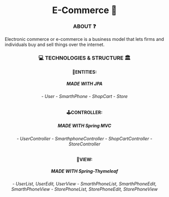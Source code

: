 <h1 align="center">E-Commerce 📱 </h1>

<h3 align="center"> ABOUT ❓ </h3>

Electronic commerce or e-commerce is a business model that lets firms and individuals buy and sell things over the internet.

<h3 align="center"> 💻 TECHNOLOGIES  & STRUCTURE 🏛 </h3>

<h4 align="center"> 👤ENTITIES: </h4>
<h5 align="center"> MADE WITH JPA </h5>
<h6 align="center">
- User
- SmarthPhone
- ShopCart
- Store
</h6>
<h4 align="center"> 🕹CONTROLLER: </h4>

<h5 align="center"> MADE WITH Spring MVC </h5>
<h6 align="center">
- UserController
- SmarthphoneController
- ShopCartController
- StoreController
 </h6>

<h4 align="center"> 🌁VIEW: </h4>

<h5 align="center"> MADE WITH Spring-Thymeleaf </h5>
<h6 align="center">
- UserList, UserEdit, UserView
- SmarthPhoneList, SmarthPhoneEdit, SmarthPhoneView
- StorePhoneList, StorePhoneEdit, StorePhoneView
</h6>
